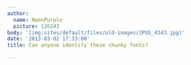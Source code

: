 ```yaml
---
author:
  name: NeonPurple
  picture: 126243
body: '[img:sites/default/files/old-images/JPGS_4343.jpg]'
date: '2013-03-02 17:33:00'
title: Can anyone identify these chunky fonts?

---
```

